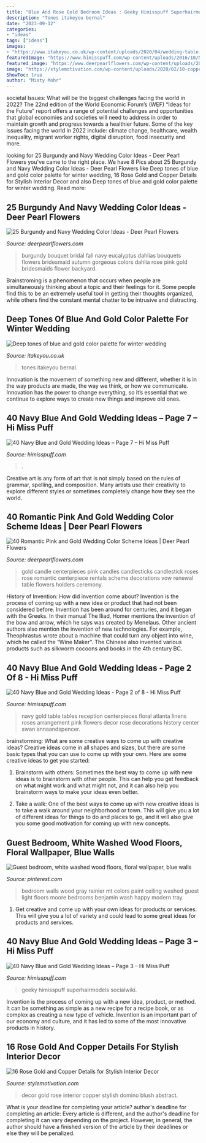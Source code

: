 ```yaml
---
title: "Blue And Rose Gold Bedroom Ideas : Geeky Himisspuff Superhairmodels Socialwiki"
description: "Tones itakeyou bernal"
date: "2023-09-12"
categories:
- "ideas"
tags: ["ideas"]
images:
- "https://www.itakeyou.co.uk/wp-content/uploads/2020/04/wedding-table-2.jpg"
featuredImage: "https://www.himisspuff.com/wp-content/uploads/2016/10/Navy-and-Gold-Zingermans-Wedding-Cake.jpg"
featured_image: "https://www.deerpearlflowers.com/wp-content/uploads/2017/04/fall-bridal-bouquet-with-eucalyptus-and-burgundy-dahlias.jpg"
image: "https://stylemotivation.com/wp-content/uploads/2020/02/10-copper-and-blush-home-decor-ideas-homebnc.jpg"
ShowToc: true
author: "Misty Mohr"
---
```



societal Issues: What will be the biggest challenges facing the world in 2022?
The 22nd edition of the World Economic Forum’s (WEF) “Ideas for the Future” report offers a range of potential challenges and opportunities that global economies and societies will need to address in order to maintain growth and progress towards a healthier future. Some of the key issues facing the world in 2022 include: climate change, healthcare, wealth inequality, migrant worker rights, digital disruption, food insecurity and more.

	

		
looking for 25 Burgundy and Navy Wedding Color Ideas - Deer Pearl Flowers you've came to the right place. We have 8 Pics about 25 Burgundy and Navy Wedding Color Ideas - Deer Pearl Flowers like Deep tones of blue and gold color palette for winter wedding, 16 Rose Gold and Copper Details for Stylish Interior Decor and also Deep tones of blue and gold color palette for winter wedding. Read more:
		
    
## 25 Burgundy And Navy Wedding Color Ideas - Deer Pearl Flowers

<img loading=lazy src="https://www.deerpearlflowers.com/wp-content/uploads/2017/04/fall-bridal-bouquet-with-eucalyptus-and-burgundy-dahlias.jpg" onerror="this.onerror=null;this.src='https://tse1.mm.bing.net/th?id=OIP.XjG8aj-bXxk-wl-EZh-vBgHaLH&amp;pid=15.1';" alt="25 Burgundy and Navy Wedding Color Ideas - Deer Pearl Flowers">

_Source: deerpearlflowers.com_

>burgundy bouquet bridal fall navy eucalyptus dahlias bouquets flowers bridesmaid autumn gorgeous colors dahlia rose pink gold bridesmaids flower backyard. 

	

Brainstroming is a phenomenon that occurs when people are simultaneously thinking about a topic and their feelings for it. Some people find this to be an extremely useful tool in getting their thoughts organized, while others find the constant mental chatter to be intrusive and distracting.

    
## Deep Tones Of Blue And Gold Color Palette For Winter Wedding

<img loading=lazy src="https://www.itakeyou.co.uk/wp-content/uploads/2020/04/wedding-table-2.jpg" onerror="this.onerror=null;this.src='https://tse3.mm.bing.net/th?id=OIP.VM5u8eNNTcMBpgYiDw9SHQHaMU&amp;pid=15.1';" alt="Deep tones of blue and gold color palette for winter wedding">

_Source: itakeyou.co.uk_

>tones itakeyou bernal. 

	

Innovation is the movement of something new and different, whether it is in the way products are made, the way we think, or how we communicate. Innovation has the power to change everything, so it’s essential that we continue to explore ways to create new things and improve old ones.

    
## 40 Navy Blue And Gold Wedding Ideas – Page 7 – Hi Miss Puff

<img loading=lazy src="https://www.himisspuff.com/wp-content/uploads/2016/10/Navy-and-Gold-Zingermans-Wedding-Cake.jpg" onerror="this.onerror=null;this.src='https://tse4.mm.bing.net/th?id=OIP.NpiiTHdCDf5gtNX6-TjJsQHaLH&amp;pid=15.1';" alt="40 Navy Blue and Gold Wedding Ideas – Page 7 – Hi Miss Puff">

_Source: himisspuff.com_

>. 

	

Creative art is any form of art that is not simply based on the rules of grammar, spelling, and composition. Many artists use their creativity to explore different styles or sometimes completely change how they see the world.

    
## 40 Romantic Pink And Gold Wedding Color Scheme Ideas | Deer Pearl Flowers

<img loading=lazy src="http://www.deerpearlflowers.com/wp-content/uploads/2015/09/Roses-and-gold-candle-centerpiece-ideas.jpg" onerror="this.onerror=null;this.src='https://tse3.mm.bing.net/th?id=OIP.IqMai_7Mcp1Ydftj88KakQHaLH&amp;pid=15.1';" alt="40 Romantic Pink and Gold Wedding Color Scheme Ideas | Deer Pearl Flowers">

_Source: deerpearlflowers.com_

>gold candle centerpieces pink candles candlesticks candlestick roses rose romantic centerpiece rentals scheme decorations vow renewal table flowers holders ceremony. 

	

History of Invention: How did invention come about?
Invention is the process of coming up with a new idea or product that had not been considered before. Invention has been around for centuries, and it began with the Greeks. In their manual The Iliad, Homer mentions the invention of the bow and arrow, which he says was created by Menelaus. Other ancient authors also mention the invention of new technologies. For example, Theophrastus wrote about a machine that could turn any object into wine, which he called the “Wine Maker”. The Chinese also invented various products such as silkworm cocoons and books in the 4th century BC.

    
## 40 Navy Blue And Gold Wedding Ideas - Page 2 Of 8 - Hi Miss Puff

<img loading=lazy src="http://www.himisspuff.com/wp-content/uploads/2016/10/1920s-navy-and-gold-wedding-table.jpg" onerror="this.onerror=null;this.src='https://tse1.mm.bing.net/th?id=OIP.zoZdh6JdKrDxfzfIKZzFjwHaLG&amp;pid=15.1';" alt="40 Navy Blue and Gold Wedding Ideas - Page 2 of 8 - Hi Miss Puff">

_Source: himisspuff.com_

>navy gold table tables reception centerpieces floral atlanta linens roses arrangement pink flowers decor rose decorations history center swan annaandspencer. 

	

brainstorming: What are some creative ways to come up with creative ideas?
Creative ideas come in all shapes and sizes, but there are some basic types that you can use to come up with your own. Here are some creative ideas to get you started:
1. Brainstorm with others: Sometimes the best way to come up with new ideas is to brainstorm with other people. This can help you get feedback on what might work and what might not, and it can also help you brainstorm ways to make your ideas even better.

2. Take a walk: One of the best ways to come up with new creative ideas is to take a walk around your neighborhood or town. This will give you a lot of different ideas for things to do and places to go, and it will also give you some good motivation for coming up with new concepts.


    
## Guest Bedroom, White Washed Wood Floors, Floral Wallpaper, Blue Walls

<img loading=lazy src="https://i.pinimg.com/736x/51/f4/f0/51f4f04b1e4f7660242c69938db1b202--best-colour-combinations-white-bedrooms.jpg" onerror="this.onerror=null;this.src='https://tse2.mm.bing.net/th?id=OIP.D7KmpHNqd6CQMSZMr15xjQHaLH&amp;pid=15.1';" alt="Guest bedroom, white washed wood floors, floral wallpaper, blue walls">

_Source: pinterest.com_

>bedroom walls wood gray rainier mt colors paint ceiling washed guest light floors moore bedrooms benjamin wash happy modern tray. 

	

1. Get creative and come up with your own ideas for products or services. This will give you a lot of variety and could lead to some great ideas for products and services.

    
## 40 Navy Blue And Gold Wedding Ideas – Page 3 – Hi Miss Puff

<img loading=lazy src="https://www.himisspuff.com/wp-content/uploads/2016/10/Gold-and-glitter-table-runner-on-top-of-navy.jpg" onerror="this.onerror=null;this.src='https://tse3.mm.bing.net/th?id=OIP.pkEyvfF6DA944PELNVbCbAHaLI&amp;pid=15.1';" alt="40 Navy Blue and Gold Wedding Ideas – Page 3 – Hi Miss Puff">

_Source: himisspuff.com_

>geeky himisspuff superhairmodels socialwiki. 

	

Invention is the process of coming up with a new idea, product, or method. It can be something as simple as a new recipe for a recipe book, or as complex as creating a new type of vehicle. Invention is an important part of our economy and culture, and it has led to some of the most innovative products in history.

    
## 16 Rose Gold And Copper Details For Stylish Interior Decor

<img loading=lazy src="https://stylemotivation.com/wp-content/uploads/2020/02/10-copper-and-blush-home-decor-ideas-homebnc.jpg" onerror="this.onerror=null;this.src='https://tse3.mm.bing.net/th?id=OIP.715EH894PkvCGf2CAUZuwwHaHa&amp;pid=15.1';" alt="16 Rose Gold and Copper Details for Stylish Interior Decor">

_Source: stylemotivation.com_

>decor gold rose interior copper stylish domino blush abstract. 

	

What is your deadline for completing your article?
author's deadline for completing an article:
Every article is different, and the author's deadline for completing it can vary depending on the project. However, in general, the author should have a finished version of the article by their deadlines or else they will be penalized.

